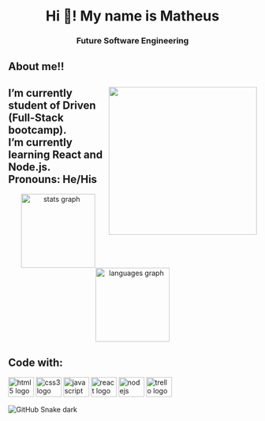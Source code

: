 <h1 align="center">Hi 👋! My name is Matheus</h1>


<h3 align="center">Future Software Engineering</h3>


<h2 align="left">About me!!</h2>

<div aling = center>
  <img align="right" height="300" src="https://c.tenor.com/whgQwNlVvNkAAAAi/xero-code.gif"  />

  <h2 align="left">I’m currently student of Driven (Full-Stack bootcamp).<br>I’m currently learning React and Node.js.<br>Pronouns: He/His</h2>
  </div>

  <div align="center">
    <img src="https://github-readme-stats.vercel.app/api?hide_title=false&hide_rank=false&show_icons=true&include_all_commits=true&count_private=true&disable_animations=false&theme=dracula&locale=en&hide_border=false&username=MathRMM" height="150" alt="stats graph"  />
    <img src="https://github-readme-stats.vercel.app/api/top-langs?locale=en&hide_title=false&layout=compact&card_width=320&langs_count=5&theme=dracula&hide_border=false&username=MathRMM" height="150" alt="languages graph"  />
</div>



<h2 align="left">Code with:</h2>



<div align="left">
  <img src="https://cdn.jsdelivr.net/gh/devicons/devicon/icons/html5/html5-original.svg" height="40" width="52" alt="html5 logo"  />
  <img src="https://cdn.jsdelivr.net/gh/devicons/devicon/icons/css3/css3-original.svg" height="40" width="52" alt="css3 logo"  />
  <img src="https://cdn.jsdelivr.net/gh/devicons/devicon/icons/javascript/javascript-original.svg" height="40" width="52" alt="javascript logo"  />
  <img src="https://cdn.jsdelivr.net/gh/devicons/devicon/icons/react/react-original.svg" height="40" width="52" alt="react logo"  />
  <img src="https://cdn.jsdelivr.net/gh/devicons/devicon/icons/nodejs/nodejs-original.svg" height="40" width="52" alt="nodejs logo"  />
  <img src="https://cdn.jsdelivr.net/gh/devicons/devicon/icons/trello/trello-plain.svg" height="40" width="52" alt="trello logo"  />
</div>



![GitHub Snake dark](MathRMM-snake-dark.svg#gh-dark-mode-only)

